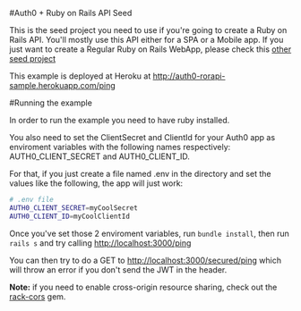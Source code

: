 #Auth0 + Ruby on Rails API Seed

This is the seed project you need to use if you're going to create a Ruby on Rails API. You'll mostly use this API either for a SPA or a Mobile app. If you just want to create a Regular Ruby on Rails WebApp, please check this [other seed project](https://github.com/auth0/omniauth-auth0)

This example is deployed at Heroku at http://auth0-rorapi-sample.herokuapp.com/ping

#Running the example

In order to run the example you need to have ruby installed.

You also need to set the ClientSecret and ClientId for your Auth0 app as enviroment variables with the following names respectively: AUTH0_CLIENT_SECRET and AUTH0_CLIENT_ID.

For that, if you just create a file named .env in the directory and set the values like the following, the app will just work:

````bash
# .env file
AUTH0_CLIENT_SECRET=myCoolSecret
AUTH0_CLIENT_ID=myCoolClientId
````

Once you've set those 2 enviroment variables, run `bundle install`, then run `rails s` and try calling [http://localhost:3000/ping](http://localhost:3000/ping)

You can then try to do a GET to [http://localhost:3000/secured/ping](http://localhost:3000/secured/ping) which will throw an error if you don't send the JWT in the header.

__Note:__ if you need to enable cross-origin resource sharing, check out the [rack-cors](https://github.com/cyu/rack-cors) gem.
